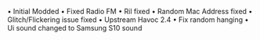• Initial Modded
• Fixed Radio FM
• Ril fixed
• Random Mac Address fixed
• Glitch/Flickering issue fixed
• Upstream Havoc 2.4
• Fix random hanging
• Ui sound changed to Samsung S10 sound
